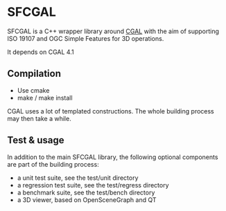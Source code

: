 SFCGAL
======

SFCGAL is a C++ wrapper library around [CGAL](http://www.cgal.org) with the aim of supporting ISO 19107 and OGC Simple Features for 3D operations.

It depends on CGAL 4.1

Compilation
-----------

* Use cmake
* make / make install

CGAL uses a lot of templated constructions. The whole building process may then take a while.

Test & usage
------------

In addition to the main SFCGAL library, the following optional components are part of the building process:
* a unit test suite, see the test/unit directory
* a regression test suite, see the test/regress directory
* a benchmark suite, see the test/bench directory
* a 3D viewer, based on OpenSceneGraph and QT
